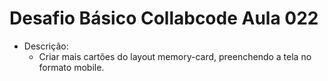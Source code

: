 # Desafio Básico Collabcode Aula 022

- Descrição:
    - Criar mais cartões do layout memory-card, preenchendo a tela no formato mobile.